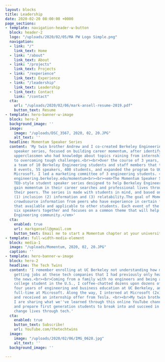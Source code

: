 ```yaml
---
layout: blocks
title: Leadership
date: 2020-02-20 08:00:00 +0000
page_sections:
- template: navigation-header-w-button
  block: header-2
  logo: "/uploads/2020/02/05/MA PW Logo Simple.png"
  navigation:
  - link: "/"
    link_text: Home
  - link: "/about"
    link_text: About
  - link: "/projects"
    link_text: Projects
  - link: "/experience"
    link_text: Experience
  - link: "/leadership"
    link_text: Leadership
  - link_text: Contact
    link: "/contact"
  cta:
    url: "/uploads/2020/02/06/mark-ansell-resume-2019.pdf"
    button_text: Resume
- template: hero-banner-w-image
  block: hero-2
  background_image: ''
  image:
    image: "/uploads/DSC_3567, 2020, 02, 20.JPG"
    alt_text: ''
  headline: Momentum Speaker Series
  content: 'My twin brother Andrew and I co-created Berkeley Engineering''s 1st student
    speaker series, focused on building career momentum, after identifying a gap between
    upperclassmen who had knowledge about topics raining from internships to entrepreneurship
    to overcoming tough challenges.<br><br>Over the course of 3 years, I helped build
    a team of 10 Berkeley Engineering students and staff members that together hosted
    8 events, 55 speakers, 400 students, and expanded the program to UC Davis and
    Microsoft. I led a marketing committee of 3 engineering students. <br><br>More:
    engineering.berkeley.edu/momentum<br><br><em>The Momentum Speaker Series is a
    TED-style student speaker series designed to help Berkeley Engineering students
    gain momentum in their career searches and professional lives through advice from
    their peers. The series is made with students in mind, and based on 3 pillars:
    (1) inclusion (2) information and (3) relatability.The goal of Momentum is to
    crowdsource information from peers who have experience in certain fields and make
    that available and applicable to other students. Each event of the series brings
    six speakers together and focuses on a common theme that will help the Berkeley
    Engineering community.</em>'
  cta:
    enabled: true
    url: markgansell@gmail.com
    button_text: Email me to start a Momentum chapter at your university
- template: full-width-media-element
  block: media-1
  image: "/uploads/Momentum, 2020, 02, 20.JPG"
  caption: ''
- template: hero-banner-w-image
  block: hero-2
  headline: The Tech Twins
  content: 'I remember enrolling at UC Berkeley not understanding how my peers were
    getting jobs at these tech companies that I had previously only heard about in
    the news.<br><br>Coming from a family with no engineers and being a first-generation
    college student in the U.S., I coffee-chatted dozens upon dozens of people, completed
    four years of engineering and business education at UC Berkeley, and am now working
    full-time at Microsoft. Along the way, I interned at Microsoft (2x), Apple (1x),
    and received an internship offer from Tesla. <br><br>My twin brother Andrew and
    I are sharing what we''ve learned through this online YouTube channel to inspire
    and prepare first generation students to break into and succeed in the tech industry.<br><br>Mission:
    change lives through tech.'
  cta:
    enabled: true
    button_text: Subscribe!
    url: YouTube.com/thetechtwins
  image:
    image: "/uploads/2020/02/06/IMG_0628.jpg"
    alt_text: ''
  background_image: ''

---
```

